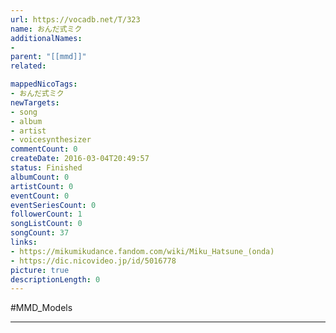 ```yaml
---
url: https://vocadb.net/T/323
name: おんだ式ミク
additionalNames: 
- 
parent: "[[mmd]]"
related:

mappedNicoTags:
- おんだ式ミク
newTargets:
- song
- album
- artist
- voicesynthesizer
commentCount: 0
createDate: 2016-03-04T20:49:57
status: Finished
albumCount: 0
artistCount: 0
eventCount: 0
eventSeriesCount: 0
followerCount: 1
songListCount: 0
songCount: 37
links: 
- https://mikumikudance.fandom.com/wiki/Miku_Hatsune_(onda)
- https://dic.nicovideo.jp/id/5016778
picture: true
descriptionLength: 0
---
```


#MMD_Models



---

